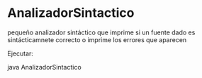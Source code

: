 # AnalizadorSintactico
pequeño analizador sintáctico que imprime si un fuente dado es sintácticamnete correcto o imprime los errores que aparecen

Ejecutar:

java AnalizadorSintactico
